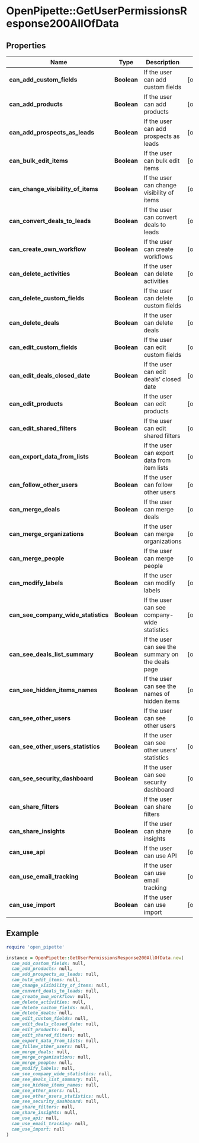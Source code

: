 # OpenPipette::GetUserPermissionsResponse200AllOfData

## Properties

| Name | Type | Description | Notes |
| ---- | ---- | ----------- | ----- |
| **can_add_custom_fields** | **Boolean** | If the user can add custom fields | [optional] |
| **can_add_products** | **Boolean** | If the user can add products | [optional] |
| **can_add_prospects_as_leads** | **Boolean** | If the user can add prospects as leads | [optional] |
| **can_bulk_edit_items** | **Boolean** | If the user can bulk edit items | [optional] |
| **can_change_visibility_of_items** | **Boolean** | If the user can change visibility of items | [optional] |
| **can_convert_deals_to_leads** | **Boolean** | If the user can convert deals to leads | [optional] |
| **can_create_own_workflow** | **Boolean** | If the user can create workflows | [optional] |
| **can_delete_activities** | **Boolean** | If the user can delete activities | [optional] |
| **can_delete_custom_fields** | **Boolean** | If the user can delete custom fields | [optional] |
| **can_delete_deals** | **Boolean** | If the user can delete deals | [optional] |
| **can_edit_custom_fields** | **Boolean** | If the user can edit custom fields | [optional] |
| **can_edit_deals_closed_date** | **Boolean** | If the user can edit deals&#39; closed date | [optional] |
| **can_edit_products** | **Boolean** | If the user can edit products | [optional] |
| **can_edit_shared_filters** | **Boolean** | If the user can edit shared filters | [optional] |
| **can_export_data_from_lists** | **Boolean** | If the user can export data from item lists | [optional] |
| **can_follow_other_users** | **Boolean** | If the user can follow other users | [optional] |
| **can_merge_deals** | **Boolean** | If the user can merge deals | [optional] |
| **can_merge_organizations** | **Boolean** | If the user can merge organizations | [optional] |
| **can_merge_people** | **Boolean** | If the user can merge people | [optional] |
| **can_modify_labels** | **Boolean** | If the user can modify labels | [optional] |
| **can_see_company_wide_statistics** | **Boolean** | If the user can see company-wide statistics | [optional] |
| **can_see_deals_list_summary** | **Boolean** | If the user can see the summary on the deals page | [optional] |
| **can_see_hidden_items_names** | **Boolean** | If the user can see the names of hidden items | [optional] |
| **can_see_other_users** | **Boolean** | If the user can see other users | [optional] |
| **can_see_other_users_statistics** | **Boolean** | If the user can see other users&#39; statistics | [optional] |
| **can_see_security_dashboard** | **Boolean** | If the user can see security dashboard | [optional] |
| **can_share_filters** | **Boolean** | If the user can share filters | [optional] |
| **can_share_insights** | **Boolean** | If the user can share insights | [optional] |
| **can_use_api** | **Boolean** | If the user can use API | [optional] |
| **can_use_email_tracking** | **Boolean** | If the user can use email tracking | [optional] |
| **can_use_import** | **Boolean** | If the user can use import | [optional] |

## Example

```ruby
require 'open_pipette'

instance = OpenPipette::GetUserPermissionsResponse200AllOfData.new(
  can_add_custom_fields: null,
  can_add_products: null,
  can_add_prospects_as_leads: null,
  can_bulk_edit_items: null,
  can_change_visibility_of_items: null,
  can_convert_deals_to_leads: null,
  can_create_own_workflow: null,
  can_delete_activities: null,
  can_delete_custom_fields: null,
  can_delete_deals: null,
  can_edit_custom_fields: null,
  can_edit_deals_closed_date: null,
  can_edit_products: null,
  can_edit_shared_filters: null,
  can_export_data_from_lists: null,
  can_follow_other_users: null,
  can_merge_deals: null,
  can_merge_organizations: null,
  can_merge_people: null,
  can_modify_labels: null,
  can_see_company_wide_statistics: null,
  can_see_deals_list_summary: null,
  can_see_hidden_items_names: null,
  can_see_other_users: null,
  can_see_other_users_statistics: null,
  can_see_security_dashboard: null,
  can_share_filters: null,
  can_share_insights: null,
  can_use_api: null,
  can_use_email_tracking: null,
  can_use_import: null
)
```

